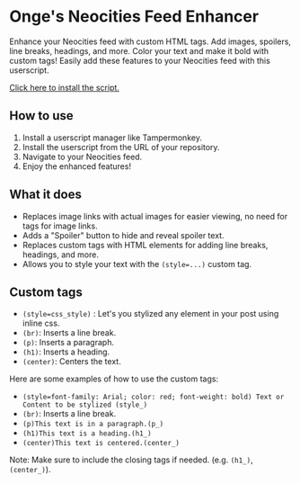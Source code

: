 # Onge's Neocities Feed Enhancer

Enhance your Neocities feed with custom HTML tags. Add images, spoilers, line breaks, headings, and more. Color your text and make it bold with custom tags! Easily add these features to your Neocities feed with this userscript.

[Click here to install the script.](https://ongezell.com/userscripts/onges-neocities-feed-enhancer.user.js)


## How to use

1. Install a userscript manager like Tampermonkey.
2. Install the userscript from the URL of your repository.
3. Navigate to your Neocities feed.
4. Enjoy the enhanced features!

## What it does

- Replaces image links with actual images for easier viewing, no need for tags for image links.
- Adds a "Spoiler" button to hide and reveal spoiler text.
- Replaces custom tags with HTML elements for adding line breaks, headings, and more.
- Allows you to style your text with the `(style=...)` custom tag.

## Custom tags
- `(style=css_style)` : Let's you stylized any element in your post using inline css.
- `(br)`: Inserts a line break.
- `(p)`: Inserts a paragraph.
- `(h1)`: Inserts a heading.
- `(center)`: Centers the text.


Here are some examples of how to use the custom tags:

- `(style=font-family: Arial; color: red; font-weight: bold) Text or Content to be stylized (style_)`
- `(br)`: Inserts a line break.
- `(p)This text is in a paragraph.(p_)`
- `(h1)This text is a heading.(h1_)`
- `(center)This text is centered.(center_)`


Note: Make sure to include the closing tags if needed. (e.g. `(h1_)`, `(center_)`).

